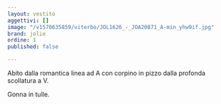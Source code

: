 ```yaml
---
layout: vestito
aggettivi: []
image: "/v1570635859/viterbo/JOL1626_-_JOA20871_A-min_yhw9if.jpg"
brand: jolie
ordine: 1
published: false

---
```

Abito dalla romantica linea ad A con corpino in pizzo dalla profonda scollatura a V.

Gonna in tulle.